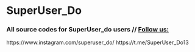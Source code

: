 # SuperUser_Do
<h3>All source codes for SuperUser_do users // <u> Follow us: </U></h3>    
https://www.instagram.com/superuser_do/
https://t.me/SuperUser_Do13
